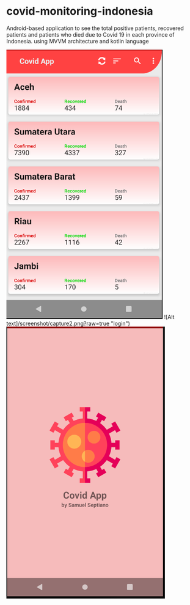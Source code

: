 # covid-monitoring-indonesia
Android-based application to see the total positive patients, recovered patients and patients who died due to Covid 19 in each province of Indonesia. using MVVM architecture and kotlin language

![Alt text](/screenshot/capture.png?raw=true "Home")
![Alt text]/screenshot/capture2.png?raw=true "login")
![Alt text](/screenshot/capture3.png?raw=true "Splash")

